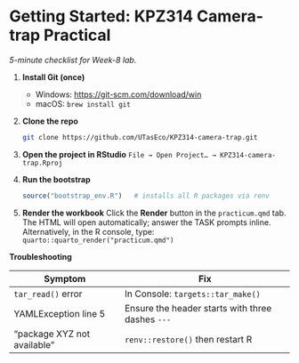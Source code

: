 # Getting Started: KPZ314 Camera-trap Practical

*5-minute checklist for Week-8 lab.*

1. **Install Git (once)**  
   * Windows: <https://git-scm.com/download/win>  
   * macOS: `brew install git`

2. **Clone the repo**

   ```bash
   git clone https://github.com/UTasEco/KPZ314-camera-trap.git
   ````

3. **Open the project in RStudio**
   `File → Open Project… → KPZ314-camera-trap.Rproj`

4. **Run the bootstrap**

   ```r
   source("bootstrap_env.R")   # installs all R packages via renv
   ```

5. **Render the workbook**
   Click the **Render** button in the `practicum.qmd` tab.
   The HTML will open automatically; answer the TASK prompts inline.
   Alternatively, in the R console, type: `quarto::quarto_render("practicum.qmd")`

**Troubleshooting**

| Symptom                     | Fix                                              |
| --------------------------- | ------------------------------------------------ |
| `tar_read()` error          | In Console: `targets::tar_make()`                |
| YAMLException line 5        | Ensure the header starts with three dashes `---` |
| “package XYZ not available” | `renv::restore()` then restart R                 |

